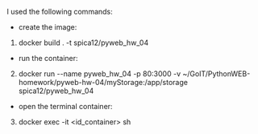 I used the following commands:

- create the image: 
1) docker build . -t spica12/pyweb_hw_04

- run the container:
2) docker run --name pyweb_hw_04 -p 80:3000 -v ~/GoIT/PythonWEB-homework/pyweb-hw-04/myStorage:/app/storage spica12/pyweb_hw_04 

- open the terminal container:
3) docker exec -it <id_container> sh

